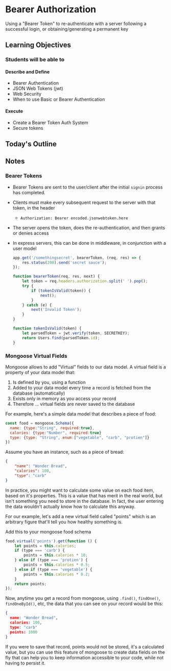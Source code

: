 # Bearer Authorization

Using a "Bearer Token" to re-authenticate with a server following a successful login, or obtaining/generating a permanent key

## Learning Objectives

### Students will be able to

#### Describe and Define

-   Bearer Authentication
-   JSON Web Tokens (jwt)
-   Web Security
-   When to use Basic or Bearer Authentication

#### Execute

-   Create a Bearer Token Auth System
-   Secure tokens

## Today's Outline

<!-- To Be Completed By Instructor -->

## Notes

### Bearer Tokens

-   Bearer Tokens are sent to the user/client after the initial `signin` process has completed.
-   Clients must make every subsequent request to the server with that token, in the header
    -   `Authorization: Bearer encoded.jsonwebtoken.here`
-   The server opens the token, does the re-authentication, and then grants or denies access
-   In express servers, this can be done in middleware, in conjunction with a user model

    ```javascript
    app.get('/somethingsecret', bearerToken, (req, res) => {
    	res.status(200).send('secret sauce');
    });

    function bearerToken(req, res, next) {
    	let token = req.headers.authorization.split(' ').pop();
    	try {
    		if (tokenIsValid(token)) {
    			next();
    		}
    	} catch (e) {
    		next('Invalid Token');
    	}
    }

    function tokenIsValid(token) {
    	let parsedToken = jwt.verify(token, SECRETKEY);
    	return Users.find(parsedToken.id);
    }
    ```

### Mongoose Virtual Fields

Mongoose allows to add "Virtual" fields to our data model. A virtual field is a property of your data model that:

1. Is defined by you, using a function
1. Added to your data model every time a record is fetched from the database (automatically)
1. Exists only in memory as you access your record
1. Therefore ... virtual fields are never saved to the database

For example, here's a simple data model that describes a piece of food:

```javascript
const food = mongoose.Schema({
  name: {type:"String", required:true},
  calories: {type:"Number", required:true}
  type: {type: "String", enum:["vegetable", "carb", "protien"]}
})
```

Assume you have an instance, such as a piece of bread:

```json
{
	"name": "Wonder Bread",
	"calories": 100,
	"type": "carb"
}
```

In practice, you might want to calculate some value on each food item, based on it's properties. This is a value that has merit in the real world, but isn't something you need to store in the database. In fact, the user entering the data wouldn't actually know how to calculate this anyway.

For our example, let's add a new virtual field called "points" which is an arbitrary figure that'll tell you how healthy something is.

Add this to your mongoose food schema

```javascript
food.virtual('points').get(function () {
	let points = this.calories;
	if (type === 'carb') {
		points = this.calories * 10;
	} else if (type === 'protien') {
		points = this.calories * 0.5;
	} else if (type === 'vegetable') {
		points = this.calories * 0.2;
	}
	return points;
});
```

Now, anytime you get a record from mongoose, using `.find()`, `findOne()`, `findOneById()`, etc, the data that you can see on your record would be this:

```json
{
  name: "Wonder Bread",
  calories: 100,
  type: "carb"
  points: 1000
}
```

If you were to save that record, points would not be stored, it's a calculated value, but you can use this feature of mongoose to create data fields on the fly that can help you to keep information accessible to your code, while not having to persist it.
